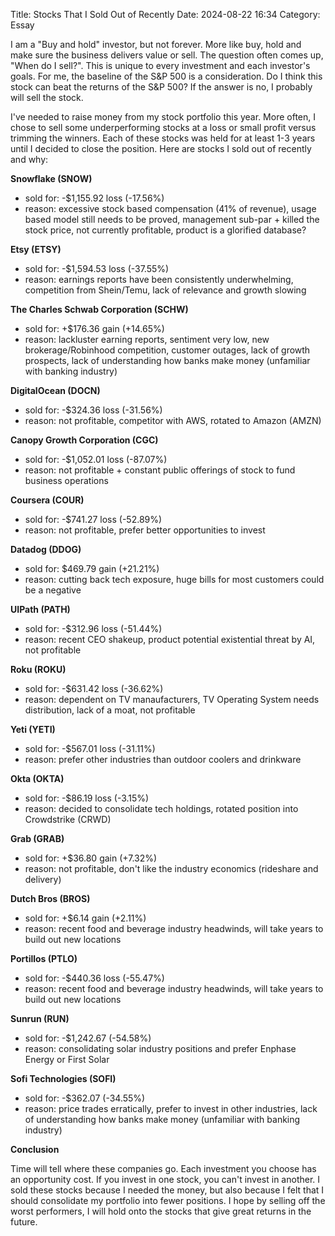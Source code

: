Title: Stocks That I Sold Out of Recently
Date: 2024-08-22 16:34 
Category: Essay

I am a "Buy and hold" investor, but not forever. More like buy, hold and make sure the business delivers value or sell. The question often comes up, "When do I sell?". This is unique to every investment and each investor's goals. For me, the baseline of the S&P 500 is a consideration. Do I think this stock can beat the returns of the S&P 500? If the answer is no, I probably will sell the stock.

I've needed to raise money from my stock portfolio this year. More often, I chose to sell some underperforming stocks at a loss or small profit versus trimming the winners. Each of these stocks was held for at least 1-3 years until I decided to close the position. Here are stocks I sold out of recently and why:

**Snowflake (SNOW)**

- sold for: -$1,155.92 loss (-17.56%)
- reason: excessive stock based compensation (41% of revenue), usage based model still needs to be proved, management sub-par + killed the stock price, not currently profitable, product is a glorified database?

**Etsy (ETSY)**

- sold for: -$1,594.53 loss (-37.55%)
- reason: earnings reports have been consistently underwhelming, competition from Shein/Temu, lack of relevance and growth slowing

**The Charles Schwab Corporation (SCHW)**

- sold for: +$176.36 gain (+14.65%)
- reason: lackluster earning reports, sentiment very low, new brokerage/Robinhood competition, customer outages, lack of growth prospects, lack of understanding how banks make money (unfamiliar with banking industry)

**DigitalOcean (DOCN)**

- sold for: -$324.36 loss (-31.56%)
- reason: not profitable, competitor with AWS, rotated to Amazon (AMZN)

**Canopy Growth Corporation (CGC)**

- sold for: -$1,052.01 loss (-87.07%)
- reason: not profitable + constant public offerings of stock to fund business operations

**Coursera (COUR)**

- sold for: -$741.27 loss (-52.89%)
- reason: not profitable, prefer better opportunities to invest

**Datadog (DDOG)**

- sold for: $469.79 gain (+21.21%)
- reason: cutting back tech exposure, huge bills for most customers could be a negative

**UIPath (PATH)**

- sold for: -$312.96 loss (-51.44%)
- reason: recent CEO shakeup, product potential existential threat by AI, not profitable

**Roku (ROKU)**

- sold for: -$631.42 loss (-36.62%)
- reason: dependent on TV manaufacturers, TV Operating System needs distribution, lack of a moat, not profitable

**Yeti (YETI)**

- sold for: -$567.01 loss (-31.11%)
- reason: prefer other industries than outdoor coolers and drinkware

**Okta (OKTA)**

- sold for: -$86.19 loss (-3.15%)
- reason: decided to consolidate tech holdings, rotated position into Crowdstrike (CRWD)

**Grab (GRAB)**

- sold for: +$36.80 gain (+7.32%)
- reason: not profitable, don't like the industry economics (rideshare and delivery)

**Dutch Bros (BROS)**

- sold for: +$6.14 gain (+2.11%)
- reason: recent food and beverage industry headwinds, will take years to build out new locations

**Portillos (PTLO)**

- sold for: -$440.36 loss (-55.47%)
- reason: recent food and beverage industry headwinds, will take years to build out new locations

**Sunrun (RUN)**

- sold for: -$1,242.67 (-54.58%)	
- reason: consolidating solar industry positions and prefer Enphase Energy or First Solar

**Sofi Technologies (SOFI)**

- sold for: -$362.07 (-34.55%)
- reason: price trades erratically, prefer to invest in other industries, lack of understanding how banks make money (unfamiliar with banking industry)

**Conclusion**

Time will tell where these companies go. Each investment you choose has an opportunity cost. If you invest in one stock, you can't invest in another. I sold these stocks because I needed the money, but also because I felt that I should consolidate my portfolio into fewer positions. I hope by selling off the worst performers, I will hold onto the stocks that give great returns in the future.